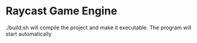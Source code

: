 # Raycast Game Engine

./build.sh will compile the project and make it executable. The program will start automatically
